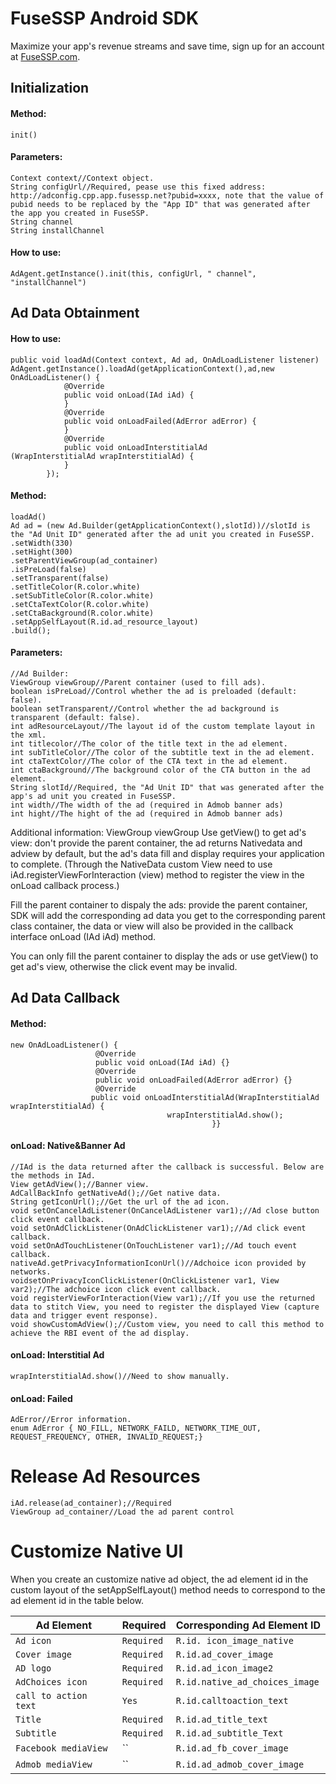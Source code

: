 # FuseSSP Android SDK

Maximize your app's revenue streams and save time, sign up for an account at [FuseSSP.com](http://fusessp.com).


## Initialization

#### Method:
```
init()
```
#### Parameters:
```
Context context//Context object.
String configUrl//Required, pease use this fixed address: http://adconfig.cpp.app.fusessp.net?pubid=xxxx, note that the value of pubid needs to be replaced by the "App ID" that was generated after the app you created in FuseSSP.
String channel
String installChannel
```
#### How to use:
```
AdAgent.getInstance().init(this, configUrl, " channel", "installChannel")
```

## Ad Data Obtainment
#### How to use:
```
public void loadAd(Context context, Ad ad, OnAdLoadListener listener)
AdAgent.getInstance().loadAd(getApplicationContext(),ad,new OnAdLoadListener() {
            @Override
            public void onLoad(IAd iAd) {
            }
            @Override
            public void onLoadFailed(AdError adError) {
            }
            @Override
            public void onLoadInterstitialAd
(WrapInterstitialAd wrapInterstitialAd) {                   
            }
        });
```
#### Method:
```
loadAd()
Ad ad = (new Ad.Builder(getApplicationContext(),slotId))//slotId is the "Ad Unit ID" generated after the ad unit you created in FuseSSP.
.setWidth(330)
.setHight(300)
.setParentViewGroup(ad_container)
.isPreLoad(false)
.setTransparent(false)
.setTitleColor(R.color.white)
.setSubTitleColor(R.color.white)
.setCtaTextColor(R.color.white)
.setCtaBackground(R.color.white)
.setAppSelfLayout(R.id.ad_resource_layout)
.build();
```
#### Parameters:
```
//Ad Builder:
ViewGroup viewGroup//Parent container (used to fill ads).
boolean isPreLoad//Control whether the ad is preloaded (default: false).
boolean setTransparent//Control whether the ad background is transparent (default: false).
int adResourceLayout//The layout id of the custom template layout in the xml.  
int titlecolor//The color of the title text in the ad element.
int subTitleColor//The color of the subtitle text in the ad element.
int ctaTextColor//The color of the CTA text in the ad element.
int ctaBackground//The background color of the CTA button in the ad element.
String slotId//Required, the "Ad Unit ID" that was generated after the app's ad unit you created in FuseSSP.
int width//The width of the ad (required in Admob banner ads)
int hight//The hight of the ad (required in Admob banner ads)
```
Additional information: ViewGroup viewGroup
Use getView() to get ad's view: don't provide the parent container, the ad returns Nativedata and adview by default, but the ad's data fill and display requires your application to complete. (Through the NativeData custom View need to use iAd.registerViewForInteraction (view) method to register the view in the onLoad callback process.)

Fill the parent container to dispaly the ads: provide the parent container, SDK will add the corresponding ad data you get to the corresponding parent class container, the data or view will also be provided in the callback interface onLoad (IAd iAd) method.

You can only fill the parent container to display the ads or use getView() to get ad's view, otherwise the click event may be invalid.

## Ad Data Callback
#### Method:
```
new OnAdLoadListener() {
                   @Override
                   public void onLoad(IAd iAd) {}
                   @Override
                   public void onLoadFailed(AdError adError) {}
                   @Override
                  public void onLoadInterstitialAd(WrapInterstitialAd wrapInterstitialAd) {
                                   wrapInterstitialAd.show();
                                             }}
```
#### onLoad: Native&Banner Ad
```
//IAd is the data returned after the callback is successful. Below are the methods in IAd.
View getAdView();//Banner view.
AdCallBackInfo getNativeAd();//Get native data.
String getIconUrl();//Get the url of the ad icon.
void setOnCancelAdListener(OnCancelAdListener var1);//Ad close button click event callback.
void setOnAdClickListener(OnAdClickListener var1);//Ad click event callback.
void setOnAdTouchListener(OnTouchListener var1);//Ad touch event callback.
nativeAd.getPrivacyInformationIconUrl()//Adchoice icon provided by networks.
voidsetOnPrivacyIconClickListener(OnClickListener var1, View var2);//The adchoice icon click event callback.
void registerViewForInteraction(View var1);//If you use the returned data to stitch View, you need to register the displayed View (capture data and trigger event response).
void showCustomAdView();//Custom view, you need to call this method to achieve the RBI event of the ad display.
```
#### onLoad: Interstitial Ad
```
wrapInterstitialAd.show()//Need to show manually.
```
#### onLoad: Failed 
```
AdError//Error information.
enum AdError { NO_FILL, NETWORK_FAILD, NETWORK_TIME_OUT, REQUEST_FREQUENCY, OTHER, INVALID_REQUEST;}
```

# Release Ad Resources
```
iAd.release(ad_container);//Required
ViewGroup ad_container//Load the ad parent control
```

# Customize Native UI
When you create an customize native ad object, the ad element id in the custom layout of the setAppSelfLayout() method needs to correspond to the ad element id in the table below.

|Ad Element | Required | Corresponding Ad Element ID |
|----------|----------|----------|
|`Ad icon`|`Required`|`R.id. icon_image_native`|
|`Cover image`|`Required`|`R.id.ad_cover_image`|
|`AD logo`|`Required`|`R.id.ad_icon_image2`|
|`AdChoices icon`|`Required`|`R.id.native_ad_choices_image`|
|`call to action text`|`Yes`|`R.id.calltoaction_text`|
|`Title`|`Required`|`R.id.ad_title_text`|
|`Subtitle`|`Required`|`R.id.ad_subtitle_Text`|
|`Facebook mediaView`|``|`R.id.ad_fb_cover_image`|
|`Admob mediaView`|``|`R.id.ad_admob_cover_image`|
